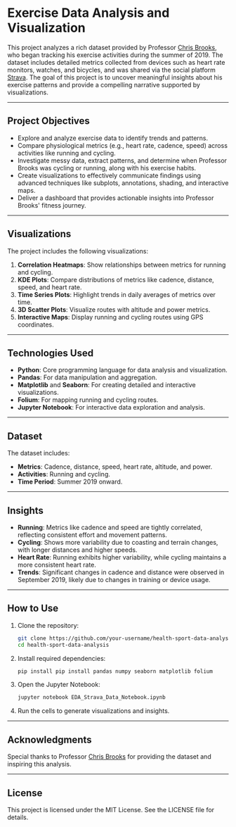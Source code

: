 # **Exercise Data Analysis and Visualization**

This project analyzes a rich dataset provided by Professor [Chris Brooks](https://www.si.umich.edu/people/christopher-brooks), who began tracking his exercise activities during the summer of 2019. The dataset includes detailed metrics collected from devices such as heart rate monitors, watches, and bicycles, and was shared via the social platform [Strava](https://www.strava.com/). The goal of this project is to uncover meaningful insights about his exercise patterns and provide a compelling narrative supported by visualizations.

---

## **Project Objectives**
- Explore and analyze exercise data to identify trends and patterns.
- Compare physiological metrics (e.g., heart rate, cadence, speed) across activities like running and cycling.
- Investigate messy data, extract patterns, and determine when Professor Brooks was cycling or running, along with his exercise habits.
- Create visualizations to effectively communicate findings using advanced techniques like subplots, annotations, shading, and interactive maps.
- Deliver a dashboard that provides actionable insights into Professor Brooks' fitness journey.

---

## **Visualizations**
The project includes the following visualizations:
1. **Correlation Heatmaps**: Show relationships between metrics for running and cycling.
2. **KDE Plots**: Compare distributions of metrics like cadence, distance, speed, and heart rate.
3. **Time Series Plots**: Highlight trends in daily averages of metrics over time.
4. **3D Scatter Plots**: Visualize routes with altitude and power metrics.
5. **Interactive Maps**: Display running and cycling routes using GPS coordinates.

---

## **Technologies Used**
- **Python**: Core programming language for data analysis and visualization.
- **Pandas**: For data manipulation and aggregation.
- **Matplotlib** and **Seaborn**: For creating detailed and interactive visualizations.
- **Folium**: For mapping running and cycling routes.
- **Jupyter Notebook**: For interactive data exploration and analysis.

---

## **Dataset**
The dataset includes:
- **Metrics**: Cadence, distance, speed, heart rate, altitude, and power.
- **Activities**: Running and cycling.
- **Time Period**: Summer 2019 onward.

---

## **Insights**
- **Running**: Metrics like cadence and speed are tightly correlated, reflecting consistent effort and movement patterns.
- **Cycling**: Shows more variability due to coasting and terrain changes, with longer distances and higher speeds.
- **Heart Rate**: Running exhibits higher variability, while cycling maintains a more consistent heart rate.
- **Trends**: Significant changes in cadence and distance were observed in September 2019, likely due to changes in training or device usage.

---

## **How to Use**
1. Clone the repository:
   ```bash
   git clone https://github.com/your-username/health-sport-data-analysis.git
   cd health-sport-data-analysis
   ```

2. Install required dependencies:
   ```bash
   pip install pip install pandas numpy seaborn matplotlib folium
   ```

3. Open the Jupyter Notebook:
   ```bash
   jupyter notebook EDA_Strava_Data_Notebook.ipynb
   ```

4. Run the cells to generate visualizations and insights.

---

## **Acknowledgments**
Special thanks to Professor [Chris Brooks](https://www.si.umich.edu/people/christopher-brooks) for providing the dataset and inspiring this analysis.

---

## **License**
This project is licensed under the MIT License. See the LICENSE file for details.
